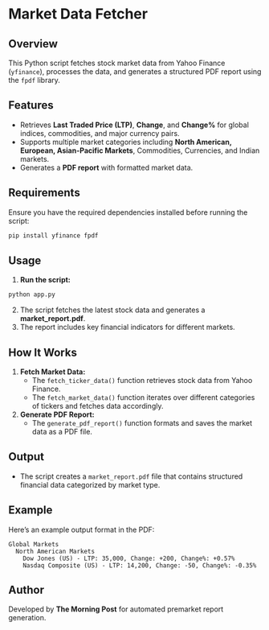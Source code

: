 # Market Data Fetcher

## Overview
This Python script fetches stock market data from Yahoo Finance (`yfinance`), processes the data, and generates a structured PDF report using the `fpdf` library.

## Features
- Retrieves **Last Traded Price (LTP)**, **Change**, and **Change%** for global indices, commodities, and major currency pairs.
- Supports multiple market categories including **North American, European, Asian-Pacific Markets**, Commodities, Currencies, and Indian markets.
- Generates a **PDF report** with formatted market data.

## Requirements
Ensure you have the required dependencies installed before running the script:
```sh
pip install yfinance fpdf
```

## Usage
1. **Run the script:**
```sh
python app.py
```
2. The script fetches the latest stock data and generates a **market_report.pdf**.
3. The report includes key financial indicators for different markets.

## How It Works
1. **Fetch Market Data:**
   - The `fetch_ticker_data()` function retrieves stock data from Yahoo Finance.
   - The `fetch_market_data()` function iterates over different categories of tickers and fetches data accordingly.
2. **Generate PDF Report:**
   - The `generate_pdf_report()` function formats and saves the market data as a PDF file.
   
## Output
- The script creates a `market_report.pdf` file that contains structured financial data categorized by market type.

## Example
Here’s an example output format in the PDF:
```
Global Markets
  North American Markets
    Dow Jones (US) - LTP: 35,000, Change: +200, Change%: +0.57%
    Nasdaq Composite (US) - LTP: 14,200, Change: -50, Change%: -0.35%
```

## Author
Developed by **The Morning Post** for automated premarket report generation.

